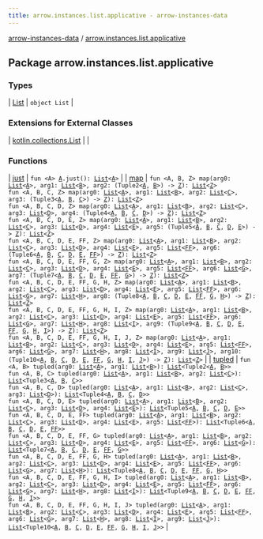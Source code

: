 ```yaml
---
title: arrow.instances.list.applicative - arrow-instances-data
---
```


[arrow-instances-data](../index.html) / [arrow.instances.list.applicative](./index.html)

## Package arrow.instances.list.applicative

### Types

| [List](-list/index.html) | `object List` |

### Extensions for External Classes

| [kotlin.collections.List](kotlin.collections.-list/index.html) |  |

### Functions

| [just](just.html) | `fun <A> `[`A`](just.html#A)`.just(): `[`List`](https://kotlinlang.org/api/latest/jvm/stdlib/kotlin.collections/-list/index.html)`<`[`A`](just.html#A)`>` |
| [map](map.html) | `fun <A, B, Z> map(arg0: `[`List`](https://kotlinlang.org/api/latest/jvm/stdlib/kotlin.collections/-list/index.html)`<`[`A`](map.html#A)`>, arg1: `[`List`](https://kotlinlang.org/api/latest/jvm/stdlib/kotlin.collections/-list/index.html)`<`[`B`](map.html#B)`>, arg2: (Tuple2<`[`A`](map.html#A)`, `[`B`](map.html#B)`>) -> `[`Z`](map.html#Z)`): `[`List`](https://kotlinlang.org/api/latest/jvm/stdlib/kotlin.collections/-list/index.html)`<`[`Z`](map.html#Z)`>`<br>`fun <A, B, C, Z> map(arg0: `[`List`](https://kotlinlang.org/api/latest/jvm/stdlib/kotlin.collections/-list/index.html)`<`[`A`](map.html#A)`>, arg1: `[`List`](https://kotlinlang.org/api/latest/jvm/stdlib/kotlin.collections/-list/index.html)`<`[`B`](map.html#B)`>, arg2: `[`List`](https://kotlinlang.org/api/latest/jvm/stdlib/kotlin.collections/-list/index.html)`<`[`C`](map.html#C)`>, arg3: (Tuple3<`[`A`](map.html#A)`, `[`B`](map.html#B)`, `[`C`](map.html#C)`>) -> `[`Z`](map.html#Z)`): `[`List`](https://kotlinlang.org/api/latest/jvm/stdlib/kotlin.collections/-list/index.html)`<`[`Z`](map.html#Z)`>`<br>`fun <A, B, C, D, Z> map(arg0: `[`List`](https://kotlinlang.org/api/latest/jvm/stdlib/kotlin.collections/-list/index.html)`<`[`A`](map.html#A)`>, arg1: `[`List`](https://kotlinlang.org/api/latest/jvm/stdlib/kotlin.collections/-list/index.html)`<`[`B`](map.html#B)`>, arg2: `[`List`](https://kotlinlang.org/api/latest/jvm/stdlib/kotlin.collections/-list/index.html)`<`[`C`](map.html#C)`>, arg3: `[`List`](https://kotlinlang.org/api/latest/jvm/stdlib/kotlin.collections/-list/index.html)`<`[`D`](map.html#D)`>, arg4: (Tuple4<`[`A`](map.html#A)`, `[`B`](map.html#B)`, `[`C`](map.html#C)`, `[`D`](map.html#D)`>) -> `[`Z`](map.html#Z)`): `[`List`](https://kotlinlang.org/api/latest/jvm/stdlib/kotlin.collections/-list/index.html)`<`[`Z`](map.html#Z)`>`<br>`fun <A, B, C, D, E, Z> map(arg0: `[`List`](https://kotlinlang.org/api/latest/jvm/stdlib/kotlin.collections/-list/index.html)`<`[`A`](map.html#A)`>, arg1: `[`List`](https://kotlinlang.org/api/latest/jvm/stdlib/kotlin.collections/-list/index.html)`<`[`B`](map.html#B)`>, arg2: `[`List`](https://kotlinlang.org/api/latest/jvm/stdlib/kotlin.collections/-list/index.html)`<`[`C`](map.html#C)`>, arg3: `[`List`](https://kotlinlang.org/api/latest/jvm/stdlib/kotlin.collections/-list/index.html)`<`[`D`](map.html#D)`>, arg4: `[`List`](https://kotlinlang.org/api/latest/jvm/stdlib/kotlin.collections/-list/index.html)`<`[`E`](map.html#E)`>, arg5: (Tuple5<`[`A`](map.html#A)`, `[`B`](map.html#B)`, `[`C`](map.html#C)`, `[`D`](map.html#D)`, `[`E`](map.html#E)`>) -> `[`Z`](map.html#Z)`): `[`List`](https://kotlinlang.org/api/latest/jvm/stdlib/kotlin.collections/-list/index.html)`<`[`Z`](map.html#Z)`>`<br>`fun <A, B, C, D, E, FF, Z> map(arg0: `[`List`](https://kotlinlang.org/api/latest/jvm/stdlib/kotlin.collections/-list/index.html)`<`[`A`](map.html#A)`>, arg1: `[`List`](https://kotlinlang.org/api/latest/jvm/stdlib/kotlin.collections/-list/index.html)`<`[`B`](map.html#B)`>, arg2: `[`List`](https://kotlinlang.org/api/latest/jvm/stdlib/kotlin.collections/-list/index.html)`<`[`C`](map.html#C)`>, arg3: `[`List`](https://kotlinlang.org/api/latest/jvm/stdlib/kotlin.collections/-list/index.html)`<`[`D`](map.html#D)`>, arg4: `[`List`](https://kotlinlang.org/api/latest/jvm/stdlib/kotlin.collections/-list/index.html)`<`[`E`](map.html#E)`>, arg5: `[`List`](https://kotlinlang.org/api/latest/jvm/stdlib/kotlin.collections/-list/index.html)`<`[`FF`](map.html#FF)`>, arg6: (Tuple6<`[`A`](map.html#A)`, `[`B`](map.html#B)`, `[`C`](map.html#C)`, `[`D`](map.html#D)`, `[`E`](map.html#E)`, `[`FF`](map.html#FF)`>) -> `[`Z`](map.html#Z)`): `[`List`](https://kotlinlang.org/api/latest/jvm/stdlib/kotlin.collections/-list/index.html)`<`[`Z`](map.html#Z)`>`<br>`fun <A, B, C, D, E, FF, G, Z> map(arg0: `[`List`](https://kotlinlang.org/api/latest/jvm/stdlib/kotlin.collections/-list/index.html)`<`[`A`](map.html#A)`>, arg1: `[`List`](https://kotlinlang.org/api/latest/jvm/stdlib/kotlin.collections/-list/index.html)`<`[`B`](map.html#B)`>, arg2: `[`List`](https://kotlinlang.org/api/latest/jvm/stdlib/kotlin.collections/-list/index.html)`<`[`C`](map.html#C)`>, arg3: `[`List`](https://kotlinlang.org/api/latest/jvm/stdlib/kotlin.collections/-list/index.html)`<`[`D`](map.html#D)`>, arg4: `[`List`](https://kotlinlang.org/api/latest/jvm/stdlib/kotlin.collections/-list/index.html)`<`[`E`](map.html#E)`>, arg5: `[`List`](https://kotlinlang.org/api/latest/jvm/stdlib/kotlin.collections/-list/index.html)`<`[`FF`](map.html#FF)`>, arg6: `[`List`](https://kotlinlang.org/api/latest/jvm/stdlib/kotlin.collections/-list/index.html)`<`[`G`](map.html#G)`>, arg7: (Tuple7<`[`A`](map.html#A)`, `[`B`](map.html#B)`, `[`C`](map.html#C)`, `[`D`](map.html#D)`, `[`E`](map.html#E)`, `[`FF`](map.html#FF)`, `[`G`](map.html#G)`>) -> `[`Z`](map.html#Z)`): `[`List`](https://kotlinlang.org/api/latest/jvm/stdlib/kotlin.collections/-list/index.html)`<`[`Z`](map.html#Z)`>`<br>`fun <A, B, C, D, E, FF, G, H, Z> map(arg0: `[`List`](https://kotlinlang.org/api/latest/jvm/stdlib/kotlin.collections/-list/index.html)`<`[`A`](map.html#A)`>, arg1: `[`List`](https://kotlinlang.org/api/latest/jvm/stdlib/kotlin.collections/-list/index.html)`<`[`B`](map.html#B)`>, arg2: `[`List`](https://kotlinlang.org/api/latest/jvm/stdlib/kotlin.collections/-list/index.html)`<`[`C`](map.html#C)`>, arg3: `[`List`](https://kotlinlang.org/api/latest/jvm/stdlib/kotlin.collections/-list/index.html)`<`[`D`](map.html#D)`>, arg4: `[`List`](https://kotlinlang.org/api/latest/jvm/stdlib/kotlin.collections/-list/index.html)`<`[`E`](map.html#E)`>, arg5: `[`List`](https://kotlinlang.org/api/latest/jvm/stdlib/kotlin.collections/-list/index.html)`<`[`FF`](map.html#FF)`>, arg6: `[`List`](https://kotlinlang.org/api/latest/jvm/stdlib/kotlin.collections/-list/index.html)`<`[`G`](map.html#G)`>, arg7: `[`List`](https://kotlinlang.org/api/latest/jvm/stdlib/kotlin.collections/-list/index.html)`<`[`H`](map.html#H)`>, arg8: (Tuple8<`[`A`](map.html#A)`, `[`B`](map.html#B)`, `[`C`](map.html#C)`, `[`D`](map.html#D)`, `[`E`](map.html#E)`, `[`FF`](map.html#FF)`, `[`G`](map.html#G)`, `[`H`](map.html#H)`>) -> `[`Z`](map.html#Z)`): `[`List`](https://kotlinlang.org/api/latest/jvm/stdlib/kotlin.collections/-list/index.html)`<`[`Z`](map.html#Z)`>`<br>`fun <A, B, C, D, E, FF, G, H, I, Z> map(arg0: `[`List`](https://kotlinlang.org/api/latest/jvm/stdlib/kotlin.collections/-list/index.html)`<`[`A`](map.html#A)`>, arg1: `[`List`](https://kotlinlang.org/api/latest/jvm/stdlib/kotlin.collections/-list/index.html)`<`[`B`](map.html#B)`>, arg2: `[`List`](https://kotlinlang.org/api/latest/jvm/stdlib/kotlin.collections/-list/index.html)`<`[`C`](map.html#C)`>, arg3: `[`List`](https://kotlinlang.org/api/latest/jvm/stdlib/kotlin.collections/-list/index.html)`<`[`D`](map.html#D)`>, arg4: `[`List`](https://kotlinlang.org/api/latest/jvm/stdlib/kotlin.collections/-list/index.html)`<`[`E`](map.html#E)`>, arg5: `[`List`](https://kotlinlang.org/api/latest/jvm/stdlib/kotlin.collections/-list/index.html)`<`[`FF`](map.html#FF)`>, arg6: `[`List`](https://kotlinlang.org/api/latest/jvm/stdlib/kotlin.collections/-list/index.html)`<`[`G`](map.html#G)`>, arg7: `[`List`](https://kotlinlang.org/api/latest/jvm/stdlib/kotlin.collections/-list/index.html)`<`[`H`](map.html#H)`>, arg8: `[`List`](https://kotlinlang.org/api/latest/jvm/stdlib/kotlin.collections/-list/index.html)`<`[`I`](map.html#I)`>, arg9: (Tuple9<`[`A`](map.html#A)`, `[`B`](map.html#B)`, `[`C`](map.html#C)`, `[`D`](map.html#D)`, `[`E`](map.html#E)`, `[`FF`](map.html#FF)`, `[`G`](map.html#G)`, `[`H`](map.html#H)`, `[`I`](map.html#I)`>) -> `[`Z`](map.html#Z)`): `[`List`](https://kotlinlang.org/api/latest/jvm/stdlib/kotlin.collections/-list/index.html)`<`[`Z`](map.html#Z)`>`<br>`fun <A, B, C, D, E, FF, G, H, I, J, Z> map(arg0: `[`List`](https://kotlinlang.org/api/latest/jvm/stdlib/kotlin.collections/-list/index.html)`<`[`A`](map.html#A)`>, arg1: `[`List`](https://kotlinlang.org/api/latest/jvm/stdlib/kotlin.collections/-list/index.html)`<`[`B`](map.html#B)`>, arg2: `[`List`](https://kotlinlang.org/api/latest/jvm/stdlib/kotlin.collections/-list/index.html)`<`[`C`](map.html#C)`>, arg3: `[`List`](https://kotlinlang.org/api/latest/jvm/stdlib/kotlin.collections/-list/index.html)`<`[`D`](map.html#D)`>, arg4: `[`List`](https://kotlinlang.org/api/latest/jvm/stdlib/kotlin.collections/-list/index.html)`<`[`E`](map.html#E)`>, arg5: `[`List`](https://kotlinlang.org/api/latest/jvm/stdlib/kotlin.collections/-list/index.html)`<`[`FF`](map.html#FF)`>, arg6: `[`List`](https://kotlinlang.org/api/latest/jvm/stdlib/kotlin.collections/-list/index.html)`<`[`G`](map.html#G)`>, arg7: `[`List`](https://kotlinlang.org/api/latest/jvm/stdlib/kotlin.collections/-list/index.html)`<`[`H`](map.html#H)`>, arg8: `[`List`](https://kotlinlang.org/api/latest/jvm/stdlib/kotlin.collections/-list/index.html)`<`[`I`](map.html#I)`>, arg9: `[`List`](https://kotlinlang.org/api/latest/jvm/stdlib/kotlin.collections/-list/index.html)`<`[`J`](map.html#J)`>, arg10: (Tuple10<`[`A`](map.html#A)`, `[`B`](map.html#B)`, `[`C`](map.html#C)`, `[`D`](map.html#D)`, `[`E`](map.html#E)`, `[`FF`](map.html#FF)`, `[`G`](map.html#G)`, `[`H`](map.html#H)`, `[`I`](map.html#I)`, `[`J`](map.html#J)`>) -> `[`Z`](map.html#Z)`): `[`List`](https://kotlinlang.org/api/latest/jvm/stdlib/kotlin.collections/-list/index.html)`<`[`Z`](map.html#Z)`>` |
| [tupled](tupled.html) | `fun <A, B> tupled(arg0: `[`List`](https://kotlinlang.org/api/latest/jvm/stdlib/kotlin.collections/-list/index.html)`<`[`A`](tupled.html#A)`>, arg1: `[`List`](https://kotlinlang.org/api/latest/jvm/stdlib/kotlin.collections/-list/index.html)`<`[`B`](tupled.html#B)`>): `[`List`](https://kotlinlang.org/api/latest/jvm/stdlib/kotlin.collections/-list/index.html)`<Tuple2<`[`A`](tupled.html#A)`, `[`B`](tupled.html#B)`>>`<br>`fun <A, B, C> tupled(arg0: `[`List`](https://kotlinlang.org/api/latest/jvm/stdlib/kotlin.collections/-list/index.html)`<`[`A`](tupled.html#A)`>, arg1: `[`List`](https://kotlinlang.org/api/latest/jvm/stdlib/kotlin.collections/-list/index.html)`<`[`B`](tupled.html#B)`>, arg2: `[`List`](https://kotlinlang.org/api/latest/jvm/stdlib/kotlin.collections/-list/index.html)`<`[`C`](tupled.html#C)`>): `[`List`](https://kotlinlang.org/api/latest/jvm/stdlib/kotlin.collections/-list/index.html)`<Tuple3<`[`A`](tupled.html#A)`, `[`B`](tupled.html#B)`, `[`C`](tupled.html#C)`>>`<br>`fun <A, B, C, D> tupled(arg0: `[`List`](https://kotlinlang.org/api/latest/jvm/stdlib/kotlin.collections/-list/index.html)`<`[`A`](tupled.html#A)`>, arg1: `[`List`](https://kotlinlang.org/api/latest/jvm/stdlib/kotlin.collections/-list/index.html)`<`[`B`](tupled.html#B)`>, arg2: `[`List`](https://kotlinlang.org/api/latest/jvm/stdlib/kotlin.collections/-list/index.html)`<`[`C`](tupled.html#C)`>, arg3: `[`List`](https://kotlinlang.org/api/latest/jvm/stdlib/kotlin.collections/-list/index.html)`<`[`D`](tupled.html#D)`>): `[`List`](https://kotlinlang.org/api/latest/jvm/stdlib/kotlin.collections/-list/index.html)`<Tuple4<`[`A`](tupled.html#A)`, `[`B`](tupled.html#B)`, `[`C`](tupled.html#C)`, `[`D`](tupled.html#D)`>>`<br>`fun <A, B, C, D, E> tupled(arg0: `[`List`](https://kotlinlang.org/api/latest/jvm/stdlib/kotlin.collections/-list/index.html)`<`[`A`](tupled.html#A)`>, arg1: `[`List`](https://kotlinlang.org/api/latest/jvm/stdlib/kotlin.collections/-list/index.html)`<`[`B`](tupled.html#B)`>, arg2: `[`List`](https://kotlinlang.org/api/latest/jvm/stdlib/kotlin.collections/-list/index.html)`<`[`C`](tupled.html#C)`>, arg3: `[`List`](https://kotlinlang.org/api/latest/jvm/stdlib/kotlin.collections/-list/index.html)`<`[`D`](tupled.html#D)`>, arg4: `[`List`](https://kotlinlang.org/api/latest/jvm/stdlib/kotlin.collections/-list/index.html)`<`[`E`](tupled.html#E)`>): `[`List`](https://kotlinlang.org/api/latest/jvm/stdlib/kotlin.collections/-list/index.html)`<Tuple5<`[`A`](tupled.html#A)`, `[`B`](tupled.html#B)`, `[`C`](tupled.html#C)`, `[`D`](tupled.html#D)`, `[`E`](tupled.html#E)`>>`<br>`fun <A, B, C, D, E, FF> tupled(arg0: `[`List`](https://kotlinlang.org/api/latest/jvm/stdlib/kotlin.collections/-list/index.html)`<`[`A`](tupled.html#A)`>, arg1: `[`List`](https://kotlinlang.org/api/latest/jvm/stdlib/kotlin.collections/-list/index.html)`<`[`B`](tupled.html#B)`>, arg2: `[`List`](https://kotlinlang.org/api/latest/jvm/stdlib/kotlin.collections/-list/index.html)`<`[`C`](tupled.html#C)`>, arg3: `[`List`](https://kotlinlang.org/api/latest/jvm/stdlib/kotlin.collections/-list/index.html)`<`[`D`](tupled.html#D)`>, arg4: `[`List`](https://kotlinlang.org/api/latest/jvm/stdlib/kotlin.collections/-list/index.html)`<`[`E`](tupled.html#E)`>, arg5: `[`List`](https://kotlinlang.org/api/latest/jvm/stdlib/kotlin.collections/-list/index.html)`<`[`FF`](tupled.html#FF)`>): `[`List`](https://kotlinlang.org/api/latest/jvm/stdlib/kotlin.collections/-list/index.html)`<Tuple6<`[`A`](tupled.html#A)`, `[`B`](tupled.html#B)`, `[`C`](tupled.html#C)`, `[`D`](tupled.html#D)`, `[`E`](tupled.html#E)`, `[`FF`](tupled.html#FF)`>>`<br>`fun <A, B, C, D, E, FF, G> tupled(arg0: `[`List`](https://kotlinlang.org/api/latest/jvm/stdlib/kotlin.collections/-list/index.html)`<`[`A`](tupled.html#A)`>, arg1: `[`List`](https://kotlinlang.org/api/latest/jvm/stdlib/kotlin.collections/-list/index.html)`<`[`B`](tupled.html#B)`>, arg2: `[`List`](https://kotlinlang.org/api/latest/jvm/stdlib/kotlin.collections/-list/index.html)`<`[`C`](tupled.html#C)`>, arg3: `[`List`](https://kotlinlang.org/api/latest/jvm/stdlib/kotlin.collections/-list/index.html)`<`[`D`](tupled.html#D)`>, arg4: `[`List`](https://kotlinlang.org/api/latest/jvm/stdlib/kotlin.collections/-list/index.html)`<`[`E`](tupled.html#E)`>, arg5: `[`List`](https://kotlinlang.org/api/latest/jvm/stdlib/kotlin.collections/-list/index.html)`<`[`FF`](tupled.html#FF)`>, arg6: `[`List`](https://kotlinlang.org/api/latest/jvm/stdlib/kotlin.collections/-list/index.html)`<`[`G`](tupled.html#G)`>): `[`List`](https://kotlinlang.org/api/latest/jvm/stdlib/kotlin.collections/-list/index.html)`<Tuple7<`[`A`](tupled.html#A)`, `[`B`](tupled.html#B)`, `[`C`](tupled.html#C)`, `[`D`](tupled.html#D)`, `[`E`](tupled.html#E)`, `[`FF`](tupled.html#FF)`, `[`G`](tupled.html#G)`>>`<br>`fun <A, B, C, D, E, FF, G, H> tupled(arg0: `[`List`](https://kotlinlang.org/api/latest/jvm/stdlib/kotlin.collections/-list/index.html)`<`[`A`](tupled.html#A)`>, arg1: `[`List`](https://kotlinlang.org/api/latest/jvm/stdlib/kotlin.collections/-list/index.html)`<`[`B`](tupled.html#B)`>, arg2: `[`List`](https://kotlinlang.org/api/latest/jvm/stdlib/kotlin.collections/-list/index.html)`<`[`C`](tupled.html#C)`>, arg3: `[`List`](https://kotlinlang.org/api/latest/jvm/stdlib/kotlin.collections/-list/index.html)`<`[`D`](tupled.html#D)`>, arg4: `[`List`](https://kotlinlang.org/api/latest/jvm/stdlib/kotlin.collections/-list/index.html)`<`[`E`](tupled.html#E)`>, arg5: `[`List`](https://kotlinlang.org/api/latest/jvm/stdlib/kotlin.collections/-list/index.html)`<`[`FF`](tupled.html#FF)`>, arg6: `[`List`](https://kotlinlang.org/api/latest/jvm/stdlib/kotlin.collections/-list/index.html)`<`[`G`](tupled.html#G)`>, arg7: `[`List`](https://kotlinlang.org/api/latest/jvm/stdlib/kotlin.collections/-list/index.html)`<`[`H`](tupled.html#H)`>): `[`List`](https://kotlinlang.org/api/latest/jvm/stdlib/kotlin.collections/-list/index.html)`<Tuple8<`[`A`](tupled.html#A)`, `[`B`](tupled.html#B)`, `[`C`](tupled.html#C)`, `[`D`](tupled.html#D)`, `[`E`](tupled.html#E)`, `[`FF`](tupled.html#FF)`, `[`G`](tupled.html#G)`, `[`H`](tupled.html#H)`>>`<br>`fun <A, B, C, D, E, FF, G, H, I> tupled(arg0: `[`List`](https://kotlinlang.org/api/latest/jvm/stdlib/kotlin.collections/-list/index.html)`<`[`A`](tupled.html#A)`>, arg1: `[`List`](https://kotlinlang.org/api/latest/jvm/stdlib/kotlin.collections/-list/index.html)`<`[`B`](tupled.html#B)`>, arg2: `[`List`](https://kotlinlang.org/api/latest/jvm/stdlib/kotlin.collections/-list/index.html)`<`[`C`](tupled.html#C)`>, arg3: `[`List`](https://kotlinlang.org/api/latest/jvm/stdlib/kotlin.collections/-list/index.html)`<`[`D`](tupled.html#D)`>, arg4: `[`List`](https://kotlinlang.org/api/latest/jvm/stdlib/kotlin.collections/-list/index.html)`<`[`E`](tupled.html#E)`>, arg5: `[`List`](https://kotlinlang.org/api/latest/jvm/stdlib/kotlin.collections/-list/index.html)`<`[`FF`](tupled.html#FF)`>, arg6: `[`List`](https://kotlinlang.org/api/latest/jvm/stdlib/kotlin.collections/-list/index.html)`<`[`G`](tupled.html#G)`>, arg7: `[`List`](https://kotlinlang.org/api/latest/jvm/stdlib/kotlin.collections/-list/index.html)`<`[`H`](tupled.html#H)`>, arg8: `[`List`](https://kotlinlang.org/api/latest/jvm/stdlib/kotlin.collections/-list/index.html)`<`[`I`](tupled.html#I)`>): `[`List`](https://kotlinlang.org/api/latest/jvm/stdlib/kotlin.collections/-list/index.html)`<Tuple9<`[`A`](tupled.html#A)`, `[`B`](tupled.html#B)`, `[`C`](tupled.html#C)`, `[`D`](tupled.html#D)`, `[`E`](tupled.html#E)`, `[`FF`](tupled.html#FF)`, `[`G`](tupled.html#G)`, `[`H`](tupled.html#H)`, `[`I`](tupled.html#I)`>>`<br>`fun <A, B, C, D, E, FF, G, H, I, J> tupled(arg0: `[`List`](https://kotlinlang.org/api/latest/jvm/stdlib/kotlin.collections/-list/index.html)`<`[`A`](tupled.html#A)`>, arg1: `[`List`](https://kotlinlang.org/api/latest/jvm/stdlib/kotlin.collections/-list/index.html)`<`[`B`](tupled.html#B)`>, arg2: `[`List`](https://kotlinlang.org/api/latest/jvm/stdlib/kotlin.collections/-list/index.html)`<`[`C`](tupled.html#C)`>, arg3: `[`List`](https://kotlinlang.org/api/latest/jvm/stdlib/kotlin.collections/-list/index.html)`<`[`D`](tupled.html#D)`>, arg4: `[`List`](https://kotlinlang.org/api/latest/jvm/stdlib/kotlin.collections/-list/index.html)`<`[`E`](tupled.html#E)`>, arg5: `[`List`](https://kotlinlang.org/api/latest/jvm/stdlib/kotlin.collections/-list/index.html)`<`[`FF`](tupled.html#FF)`>, arg6: `[`List`](https://kotlinlang.org/api/latest/jvm/stdlib/kotlin.collections/-list/index.html)`<`[`G`](tupled.html#G)`>, arg7: `[`List`](https://kotlinlang.org/api/latest/jvm/stdlib/kotlin.collections/-list/index.html)`<`[`H`](tupled.html#H)`>, arg8: `[`List`](https://kotlinlang.org/api/latest/jvm/stdlib/kotlin.collections/-list/index.html)`<`[`I`](tupled.html#I)`>, arg9: `[`List`](https://kotlinlang.org/api/latest/jvm/stdlib/kotlin.collections/-list/index.html)`<`[`J`](tupled.html#J)`>): `[`List`](https://kotlinlang.org/api/latest/jvm/stdlib/kotlin.collections/-list/index.html)`<Tuple10<`[`A`](tupled.html#A)`, `[`B`](tupled.html#B)`, `[`C`](tupled.html#C)`, `[`D`](tupled.html#D)`, `[`E`](tupled.html#E)`, `[`FF`](tupled.html#FF)`, `[`G`](tupled.html#G)`, `[`H`](tupled.html#H)`, `[`I`](tupled.html#I)`, `[`J`](tupled.html#J)`>>` |

